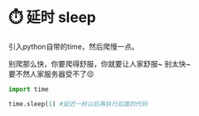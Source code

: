 # ⏱️ 延时 sleep

引入python自带的time，然后爬慢一点。  

别爬那么快，你要爬得舒服，你就要让人家舒服~ 别太快~  
要不然人家服务器受不了😣  
```py
import time

time.sleep(1) #延迟一秒以后再执行后面的代码
```